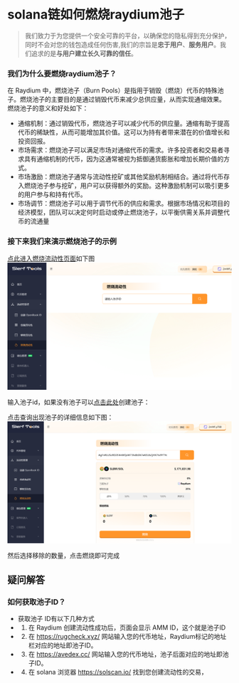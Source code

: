 # solana链如何燃烧raydium池子
>我们致力于为您提供一个安全可靠的平台，以确保您的隐私得到充分保护，同时不会对您的钱包造成任何伤害,我们的宗旨是**忠于用户**、**服务用户**。我们追求的是**与用户建立长久可靠的信任**。

### 我们为什么要燃烧raydium池子？
在 Raydium 中，燃烧池子（Burn Pools）是指用于销毁（燃烧）代币的特殊池子。燃烧池子的主要目的是通过销毁代币来减少总供应量，从而实现通缩效果。
燃烧池子的意义和好处如下：
- 通缩机制：通过销毁代币，燃烧池子可以减少代币的供应量。通缩有助于提高代币的稀缺性，从而可能增加其价值。这可以为持有者带来潜在的价值增长和投资回报。
- 市场需求：燃烧池子可以满足市场对通缩代币的需求。许多投资者和交易者寻求具有通缩机制的代币，因为这通常被视为抵御通货膨胀和增加长期价值的方式。
- 市场激励：燃烧池子通常与流动性挖矿或其他奖励机制相结合。通过将代币存入燃烧池子参与挖矿，用户可以获得额外的奖励。这种激励机制可以吸引更多的用户参与和持有代币。
- 市场调节：燃烧池子可以用于调节代币的供应和需求。根据市场情况和项目的经济模型，团队可以决定何时启动或停止燃烧池子，以平衡供需关系并调整代币的流通量

### 接下来我们来演示燃烧池子的示例

[点此进入燃烧流动性页面](https://slerf.tools/liquidity-burner/solana)如下图
![Alt text](./img/burnLP_1.jpg)

输入池子id，如果没有池子可以[点击此处](https://slerf.tools/liquidity-creator/solana)创建池子：

点击查询出现池子的详细信息如下图：
![Alt text](./img/burnLP_2.jpg)

然后选择移除的数量，点击燃烧即可完成




##  疑问解答
### 如何获取池子ID？
- 获取池子 ID有以下几种方式
- 1. 在 Raydium 创建流动性成功后，页面会显示 AMM ID，这个就是池子ID
- 2. 在 https://rugcheck.xyz/ 网站输入您的代币地址，Raydium标记的地址栏对应的地址即池子ID。
- 3. 在 https://avedex.cc/ 网站输入您的代币地址，池子后面对应的地址即池子ID。
- 4. 在 solana 浏览器 https://solscan.io/ 找到您创建流动性的交易，